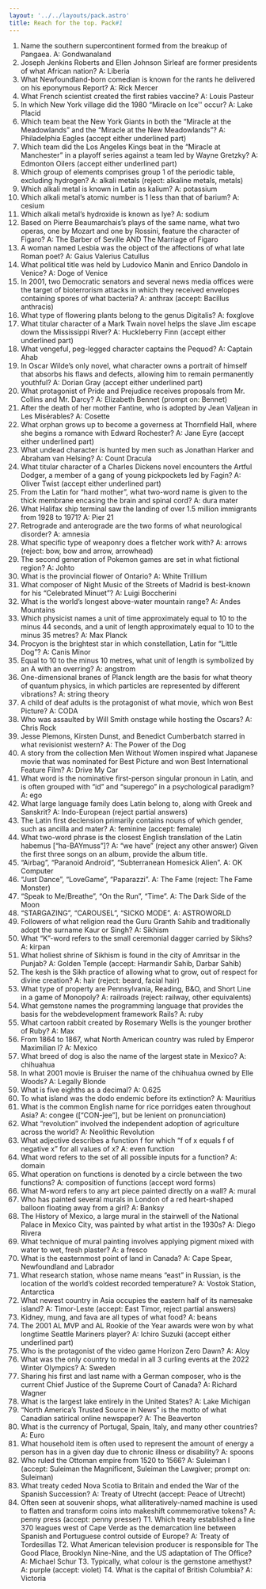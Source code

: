 ```yaml
---
layout: '../../layouts/pack.astro'
title: Reach for the top. Pack#1
---
```


1. Name the southern supercontinent formed from the breakup of Pangaea.
 A: Gondwanaland
2. Joseph Jenkins Roberts and Ellen Johnson Sirleaf are former presidents of what African
nation?
 A: Liberia
3. What Newfoundland-born comedian is known for the rants he delivered on his eponymous
Report?
 A: Rick Mercer
4. What French scientist created the first rabies vaccine?
 A: Louis Pasteur
5. In which New York village did the 1980 “Miracle on Ice'' occur?
 A: Lake Placid
6. Which team beat the New York Giants in both the “Miracle at the Meadowlands” and the
“Miracle at the New Meadowlands”?
 A: Philadelphia Eagles (accept either underlined part)
7. Which team did the Los Angeles Kings beat in the “Miracle at Manchester” in a playoff series
against a team led by Wayne Gretzky?
 A: Edmonton Oilers (accept either underlined part)
8. Which group of elements comprises group 1 of the periodic table, excluding hydrogen?
 A: alkali metals (reject: alkaline metals, metals)
9. Which alkali metal is known in Latin as kalium?
 A: potassium
10. Which alkali metal’s atomic number is 1 less than that of barium?
 A: cesium
11. Which alkali metal’s hydroxide is known as lye?
 A: sodium
12. Based on Pierre Beaumarchais’s plays of the same name, what two operas, one by Mozart
and one by Rossini, feature the character of Figaro?
 A: The Barber of Seville AND The Marriage of Figaro
13. A woman named Lesbia was the object of the affections of what late Roman poet?
 A: Gaius Valerius Catullus
14. What political title was held by Ludovico Manin and Enrico Dandolo in Venice?
 A: Doge of Venice
15. In 2001, two Democratic senators and several news media offices were the target of
bioterrorism attacks in which they received envelopes containing spores of what bacteria?
 A: anthrax (accept: Bacillus anthracis)
16. What type of flowering plants belong to the genus Digitalis?
 A: foxglove
17. What titular character of a Mark Twain novel helps the slave Jim escape down the
Mississippi River?
 A: Huckleberry Finn (accept either underlined part)
18. What vengeful, peg-legged character captains the Pequod?
 A: Captain Ahab
19. In Oscar Wilde’s only novel, what character owns a portrait of himself that absorbs his flaws
and defects, allowing him to remain permanently youthful?
 A: Dorian Gray (accept either underlined part)
20. What protagonist of Pride and Prejudice receives proposals from Mr. Collins and Mr.
Darcy?
 A: Elizabeth Bennet (prompt on: Bennet)
21. After the death of her mother Fantine, who is adopted by Jean Valjean in Les Misérables?
 A: Cosette
22. What orphan grows up to become a governess at Thornfield Hall, where she begins a
romance with Edward Rochester?
 A: Jane Eyre (accept either underlined part)
23. What undead character is hunted by men such as Jonathan Harker and Abraham van Helsing?
 A: Count Dracula
24. What titular character of a Charles Dickens novel encounters the Artful Dodger, a member of
a gang of young pickpockets led by Fagin?
 A: Oliver Twist (accept either underlined part)
25. From the Latin for “hard mother”, what two-word name is given to the thick membrane
encasing the brain and spinal cord?
 A: dura mater
26. What Halifax ship terminal saw the landing of over 1.5 million immigrants from 1928 to
1971?
 A: Pier 21
27. Retrograde and anterograde are the two forms of what neurological disorder?
 A: amnesia
28. What specific type of weaponry does a fletcher work with?
 A: arrows (reject: bow, bow and arrow, arrowhead)
29. The second generation of Pokemon games are set in what fictional region?
 A: Johto
30. What is the provincial flower of Ontario?
 A: White Trillium
31. What composer of Night Music of the Streets of Madrid is best-known for his “Celebrated
Minuet”?
 A: Luigi Boccherini
32. What is the world’s longest above-water mountain range?
 A: Andes Mountains
33. Which physicist names a unit of time approximately equal to 10 to the minus 44 seconds, and
a unit of length approximately equal to 10 to the minus 35 metres?
 A: Max Planck
34. Procyon is the brightest star in which constellation, Latin for “Little Dog”?
 A: Canis Minor
35. Equal to 10 to the minus 10 metres, what unit of length is symbolized by an A with an
overring?
 A: angstrom
36. One-dimensional branes of Planck length are the basis for what theory of quantum physics,
in which particles are represented by different vibrations?
 A: string theory
38. A child of deaf adults is the protagonist of what movie, which won Best Picture?
 A: CODA
39. Who was assaulted by Will Smith onstage while hosting the Oscars?
 A: Chris Rock
40. Jesse Plemons, Kirsten Dunst, and Benedict Cumberbatch starred in what revisionist
western?
 A: The Power of the Dog
41. A story from the collection Men Without Women inspired what Japanese movie that was
nominated for Best Picture and won Best International Feature Film?
 A: Drive My Car
42. What word is the nominative first-person singular pronoun in Latin, and is often grouped
with “id” and “superego” in a psychological paradigm?
 A: ego
43. What large language family does Latin belong to, along with Greek and Sanskrit?
 A: Indo-European (reject partial answers)
44. The Latin first declension primarily contains nouns of which gender, such as ancilla and
mater?
 A: feminine (accept: female)
45. What two-word phrase is the closest English translation of the Latin habemus [“ha-BAYmuss”]?
 A: “we have” (reject any other answer)
Given the first three songs on an album, provide the album title.
46. “Airbag”, “Paranoid Android”, “Subterranean Homesick Alien”.
 A: OK Computer
47. “Just Dance”, “LoveGame”, “Paparazzi”.
 A: The Fame (reject: The Fame Monster)
48. “Speak to Me/Breathe”, “On the Run”, “Time”.
 A: The Dark Side of the Moon
49. “STARGAZING”, “CAROUSEL”, “SICKO MODE”.
 A: ASTROWORLD
50. Followers of what religion read the Guru Granth Sahib and traditionally adopt the surname
Kaur or Singh?
 A: Sikhism
51. What “K”-word refers to the small ceremonial dagger carried by Sikhs?
 A: kirpan
52. What holiest shrine of Sikhism is found in the city of Amritsar in the Punjab?
 A: Golden Temple (accept: Harmandir Sahib, Darbar Sahib)
53. The kesh is the Sikh practice of allowing what to grow, out of respect for divine creation?
 A: hair (reject: beard, facial hair)
54. What type of property are Pennsylvania, Reading, B&O, and Short Line in a game of
Monopoly?
 A: railroads (reject: railway, other equivalents)
55. What gemstone names the programming language that provides the basis for the webdevelopment framework Rails?
 A: ruby
56. What cartoon rabbit created by Rosemary Wells is the younger brother of Ruby?
 A: Max
57. From 1864 to 1867, what North American country was ruled by Emperor Maximilian I?
 A: Mexico
58. What breed of dog is also the name of the largest state in Mexico?
 A: chihuahua
59. In what 2001 movie is Bruiser the name of the chihuahua owned by Elle Woods?
 A: Legally Blonde
60. What is five eighths as a decimal?
 A: 0.625
61. To what island was the dodo endemic before its extinction?
 A: Mauritius
62. What is the common English name for rice porridges eaten throughout Asia?
 A: congee ([“CON-jee”], but be lenient on pronunciation)
63. What “revolution” involved the independent adoption of agriculture across the world?
 A: Neolithic Revolution
64. What adjective describes a function f for which “f of x equals f of negative x” for all values of
x?
 A: even function
65. What word refers to the set of all possible inputs for a function?
 A: domain
66. What operation on functions is denoted by a circle between the two functions?
 A: composition of functions (accept word forms)
67. What M-word refers to any art piece painted directly on a wall?
 A: mural
68. Who has painted several murals in London of a red heart-shaped balloon floating away from
a girl?
 A: Banksy
69. The History of Mexico, a large mural in the stairwell of the National Palace in Mexico City,
was painted by what artist in the 1930s?
 A: Diego Rivera
70. What technique of mural painting involves applying pigment mixed with water to wet, fresh
plaster?
 A: a fresco
71. What is the easternmost point of land in Canada?
 A: Cape Spear, Newfoundland and Labrador
72. What research station, whose name means “east” in Russian, is the location of the world’s
coldest recorded temperature?
 A: Vostok Station, Antarctica
73. What newest country in Asia occupies the eastern half of its namesake island?
 A: Timor-Leste (accept: East Timor, reject partial answers)
75. Kidney, mung, and fava are all types of what food?
 A: beans
76. The 2001 AL MVP and AL Rookie of the Year awards were won by what longtime Seattle
Mariners player?
 A: Ichiro Suzuki (accept either underlined part)
77. Who is the protagonist of the video game Horizon Zero Dawn?
 A: Aloy
78. What was the only country to medal in all 3 curling events at the 2022 Winter Olympics?
 A: Sweden
79. Sharing his first and last name with a German composer, who is the current Chief Justice of
the Supreme Court of Canada?
 A: Richard Wagner
80. What is the largest lake entirely in the United States?
 A: Lake Michigan
81. “North America’s Trusted Source in News” is the motto of what Canadian satirical online
newspaper?
 A: The Beaverton
82. What is the currency of Portugal, Spain, Italy, and many other countries?
 A: Euro
83. What household item is often used to represent the amount of energy a person has in a given
day due to chronic illness or disability?
 A: spoons
84. Who ruled the Ottoman empire from 1520 to 1566?
 A: Suleiman I (accept: Suleiman the Magnificent, Suleiman the Lawgiver;
 prompt on: Suleiman)
85. What treaty ceded Nova Scotia to Britain and ended the War of the Spanish Succession?
 A: Treaty of Utrecht (accept: Peace of Utrecht)
86. Often seen at souvenir shops, what alliteratively-named machine is used to flatten and
transform coins into makeshift commemorative tokens?
 A: penny press (accept: penny presser)
T1. Which treaty established a line 370 leagues west of Cape Verde as the demarcation line
between Spanish and Portuguese control outside of Europe?
 A: Treaty of Tordesillas
T2. What American television producer is responsible for The Good Place, Brooklyn Nine-Nine,
and the US adaptation of The Office?
 A: Michael Schur
T3. Typically, what colour is the gemstone amethyst?
 A: purple (accept: violet)
T4. What is the capital of British Columbia?
 A: Victoria